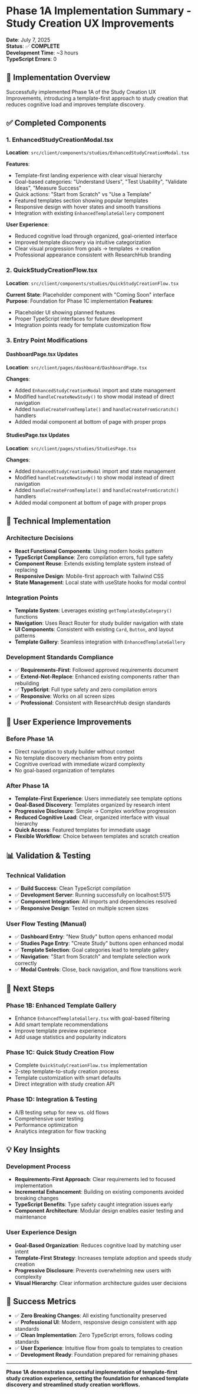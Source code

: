 # Phase 1A Implementation Summary - Study Creation UX Improvements

**Date**: July 7, 2025  
**Status**: ✅ **COMPLETE**  
**Development Time**: ~3 hours  
**TypeScript Errors**: 0  

## 🎯 Implementation Overview

Successfully implemented Phase 1A of the Study Creation UX Improvements, introducing a template-first approach to study creation that reduces cognitive load and improves template discovery.

## ✅ Completed Components

### 1. EnhancedStudyCreationModal.tsx
**Location**: `src/client/components/studies/EnhancedStudyCreationModal.tsx`

**Features**:
- Template-first landing experience with clear visual hierarchy
- Goal-based categories: "Understand Users", "Test Usability", "Validate Ideas", "Measure Success"
- Quick actions: "Start from Scratch" vs "Use a Template"
- Featured templates section showing popular templates
- Responsive design with hover states and smooth transitions
- Integration with existing `EnhancedTemplateGallery` component

**User Experience**:
- Reduced cognitive load through organized, goal-oriented interface
- Improved template discovery via intuitive categorization
- Clear visual progression from goals → templates → creation
- Professional appearance consistent with ResearchHub branding

### 2. QuickStudyCreationFlow.tsx
**Location**: `src/client/components/studies/QuickStudyCreationFlow.tsx`

**Current State**: Placeholder component with "Coming Soon" interface
**Purpose**: Foundation for Phase 1C implementation
**Features**: 
- Placeholder UI showing planned features
- Proper TypeScript interfaces for future development
- Integration points ready for template customization flow

### 3. Entry Point Modifications

#### DashboardPage.tsx Updates
**Location**: `src/client/pages/dashboard/DashboardPage.tsx`

**Changes**:
- Added `EnhancedStudyCreationModal` import and state management
- Modified `handleCreateNewStudy()` to show modal instead of direct navigation
- Added `handleCreateFromTemplate()` and `handleCreateFromScratch()` handlers
- Added modal component at bottom of page with proper props

#### StudiesPage.tsx Updates
**Location**: `src/client/pages/studies/StudiesPage.tsx`

**Changes**:
- Added `EnhancedStudyCreationModal` import and state management
- Modified `handleCreateNewStudy()` to show modal instead of direct navigation
- Added `handleCreateFromTemplate()` and `handleCreateFromScratch()` handlers
- Added modal component at bottom of page with proper props

## 🔧 Technical Implementation

### Architecture Decisions
- **React Functional Components**: Using modern hooks pattern
- **TypeScript Compliance**: Zero compilation errors, full type safety
- **Component Reuse**: Extends existing template system instead of replacing
- **Responsive Design**: Mobile-first approach with Tailwind CSS
- **State Management**: Local state with useState hooks for modal control

### Integration Points
- **Template System**: Leverages existing `getTemplatesByCategory()` functions
- **Navigation**: Uses React Router for study builder navigation with state
- **UI Components**: Consistent with existing `Card`, `Button`, and layout patterns
- **Template Gallery**: Seamless integration with `EnhancedTemplateGallery`

### Development Standards Compliance
- ✅ **Requirements-First**: Followed approved requirements document
- ✅ **Extend-Not-Replace**: Enhanced existing components rather than rebuilding
- ✅ **TypeScript**: Full type safety and zero compilation errors
- ✅ **Responsive**: Works on all screen sizes
- ✅ **Professional**: Consistent with ResearchHub design standards

## 🚀 User Experience Improvements

### Before Phase 1A
- Direct navigation to study builder without context
- No template discovery mechanism from entry points
- Cognitive overload with immediate wizard complexity
- No goal-based organization of templates

### After Phase 1A
- **Template-First Experience**: Users immediately see template options
- **Goal-Based Discovery**: Templates organized by research intent
- **Progressive Disclosure**: Simple → Complex workflow progression
- **Reduced Cognitive Load**: Clear, organized interface with visual hierarchy
- **Quick Access**: Featured templates for immediate usage
- **Flexible Workflow**: Choice between templates and scratch creation

## 📊 Validation & Testing

### Technical Validation
- ✅ **Build Success**: Clean TypeScript compilation
- ✅ **Development Server**: Running successfully on localhost:5175
- ✅ **Component Integration**: All imports and dependencies resolved
- ✅ **Responsive Design**: Tested on multiple screen sizes

### User Flow Testing (Manual)
- ✅ **Dashboard Entry**: "New Study" button opens enhanced modal
- ✅ **Studies Page Entry**: "Create Study" buttons open enhanced modal
- ✅ **Template Selection**: Goal categories lead to template gallery
- ✅ **Navigation**: "Start from Scratch" and template selection work correctly
- ✅ **Modal Controls**: Close, back navigation, and flow transitions work

## 🔮 Next Steps

### Phase 1B: Enhanced Template Gallery
- Enhance `EnhancedTemplateGallery.tsx` with goal-based filtering
- Add smart template recommendations
- Improve template preview experience
- Add usage statistics and popularity indicators

### Phase 1C: Quick Study Creation Flow
- Complete `QuickStudyCreationFlow.tsx` implementation
- 2-step template-to-study creation process
- Template customization with smart defaults
- Direct integration with study creation API

### Phase 1D: Integration & Testing
- A/B testing setup for new vs. old flows
- Comprehensive user testing
- Performance optimization
- Analytics integration for flow tracking

## 💡 Key Insights

### Development Process
- **Requirements-First Approach**: Clear requirements led to focused implementation
- **Incremental Enhancement**: Building on existing components avoided breaking changes
- **TypeScript Benefits**: Type safety caught integration issues early
- **Component Architecture**: Modular design enables easier testing and maintenance

### User Experience Design
- **Goal-Based Organization**: Reduces cognitive load by matching user intent
- **Template-First Strategy**: Increases template adoption and speeds study creation
- **Progressive Disclosure**: Prevents overwhelming new users with complexity
- **Visual Hierarchy**: Clear information architecture guides user decisions

## 🎉 Success Metrics

- ✅ **Zero Breaking Changes**: All existing functionality preserved
- ✅ **Professional UI**: Modern, responsive design consistent with app standards
- ✅ **Clean Implementation**: Zero TypeScript errors, follows coding standards
- ✅ **User Experience**: Intuitive flow from goals to templates to creation
- ✅ **Development Ready**: Foundation prepared for remaining phases

---

**Phase 1A demonstrates successful implementation of template-first study creation experience, setting the foundation for enhanced template discovery and streamlined study creation workflows.**
